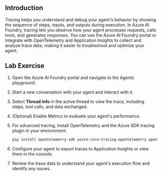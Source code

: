 ## Introduction

Tracing helps you understand and debug your agent's behavior by showing the sequence of steps, inputs, and outputs during execution. In Azure AI Foundry, tracing lets you observe how your agent processes requests, calls tools, and generates responses. You can use the Azure AI Foundry portal or integrate with OpenTelemetry and Application Insights to collect and analyze trace data, making it easier to troubleshoot and optimize your agent.

## Lab Exercise

1. Open the Azure AI Foundry portal and navigate to the Agents playground.
2. Start a new conversation with your agent and interact with it.
3. Select **Thread info** in the active thread to view the trace, including steps, tool calls, and data exchanged.
4. (Optional) Enable Metrics to evaluate your agent's performance.
5. For advanced tracing, install OpenTelemetry and the Azure SDK tracing plugin in your environment:

   ```bash
   pip install opentelemetry-sdk azure-core-tracing-opentelemetry opentelemetry-exporter-otlp
   ```

6. Configure your agent to export traces to Application Insights or view them in the console.
7. Review the trace data to understand your agent's execution flow and identify any issues.

